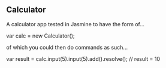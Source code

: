 ## Calculator

A calculator app tested in Jasmine to have the form of...

var calc = new Calculator();

of which you could then do commands as such...

var result = calc.input(5).input(5).add().resolve(); // result = 10
